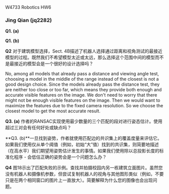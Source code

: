 W4733 Robotics HW6

###                                                                 Jing Qian (jq2282)



**Q1. (a)**



**Q1. (b)**



**Q2** 对于建筑模型选择，Sect. 4B描述了机器人选择通过距离和视角测试的最接近模型的过程。既然我们不希望模型太近或太远，那么选择这个范围中间的模型而不是最接近的模型会是一个很好的设计选择吗？

No, among all models that already pass a distance and viewing angle test, choosing a model in the middle of the range instead of the closest is not a good design choice. Since the models already pass the distance test, they are neither too close or too far, which means they provide both enough and accurate visible features on the image. We don't need to worry that there might not be enough visible features on the image. Then we would want to maximize the features due to the fixed camera resolution. So we choose the closest model to get the most accurate result.



**Q3. (a)** 作者的RANSAC实现使用最少数量的三个匹配的段对进行姿态估计。使用超过三对会有任何好处或缺点吗？



**Q3. (b)**一旦找到姿势，作者就使用匹配边的共识集上的覆盖度量来评估它。如果我们使用仅从单个阈值（例如，初始“大”值）找到的共识集，则简要地描述（在高水平）我们期望用姿势估计发生的事情。如果我们使用除以总投影长度的标准化程序 - 会低估正确的姿势会是一个问题怎么办？



**Q4** 图18示出了匹配失败的示例。查找并拍摄校园内另一栋建筑立面图片。虽然您没有机器人和摄像机参数，但尝试复制机器人的视角与其他图形类似（例如，不要只是在两个相同窗口的图片上一直放大）。简要解释为什么您的图像也会出现问题。

